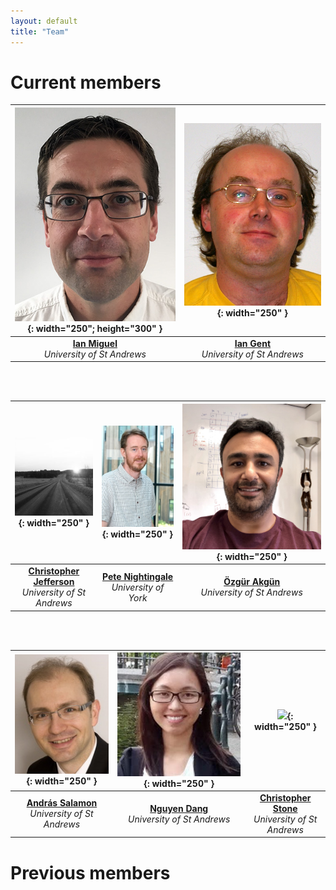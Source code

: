```yaml
---
layout: default
title: "Team"
---
```


# Current members


![](./images/IanMiguel.jpg){: width="250"; height="300" } | ![](./images/IanGent.jpg){: width="250" }
:-------------------------:|:-------------------------:
<span style="text-align: center;"> [**Ian Miguel**](https://ianm.host.cs.st-andrews.ac.uk/) <br> *University of St Andrews*</span> |  <span style="text-align: center;"> [**Ian Gent**](https://ipg.host.cs.st-andrews.ac.uk/) <br> *University of St Andrews*</span>
  
  <br> 
  <br>

![](./images/ChrisJ.jpg){: width="250" } | ![](./images/Pete.jpg){: width="250" }| ![](./images/Ozgur.jpg){: width="250" }
:-------------------------:|:-------------------------:|:-------------------------:
<span style="text-align: center;"> [**Christopher Jefferson**](https://caj.host.cs.st-andrews.ac.uk/) <br> *University of St Andrews*</span> |  <span style="text-align: center;"> [**Pete Nightingale**](https://www-users.cs.york.ac.uk/pwn/) <br> *University of York*</span> | <span style="text-align: center;"> [**Özgür Akgün**](https://ozgurakgun.github.io/) <br> *University of St Andrews*</span>

 <br> 
  <br>

![](./images/Andras.jpg){: width="250" } | ![](./images/Nguyen.jpeg){: width="250" }| ![](./images/ChrisS.jpg){: width="250" }
:-------------------------:|:-------------------------:|:-------------------------:
<span style="text-align: center;"> [**András Salamon**]() <br> *University of St Andrews*</span> |  <span style="text-align: center;"> [**Nguyen Dang**](https://sites.google.com/site/nguyenttdangxyz/) <br> *University of St Andrews*</span> | <span style="text-align: center;"> [**Christopher Stone**]() <br> *University of St Andrews*</span>

# Previous members
